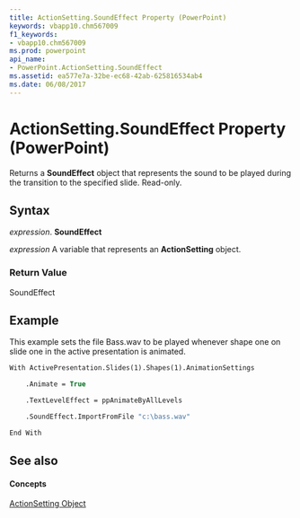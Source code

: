 ```yaml
---
title: ActionSetting.SoundEffect Property (PowerPoint)
keywords: vbapp10.chm567009
f1_keywords:
- vbapp10.chm567009
ms.prod: powerpoint
api_name:
- PowerPoint.ActionSetting.SoundEffect
ms.assetid: ea577e7a-32be-ec68-42ab-625816534ab4
ms.date: 06/08/2017
---
```



# ActionSetting.SoundEffect Property (PowerPoint)

Returns a **SoundEffect** object that represents the sound to be played during the transition to the specified slide. Read-only.


## Syntax

 _expression_. **SoundEffect**

 _expression_ A variable that represents an **ActionSetting** object.


### Return Value

SoundEffect


## Example

This example sets the file Bass.wav to be played whenever shape one on slide one in the active presentation is animated.


```vb
With ActivePresentation.Slides(1).Shapes(1).AnimationSettings

    .Animate = True

    .TextLevelEffect = ppAnimateByAllLevels

    .SoundEffect.ImportFromFile "c:\bass.wav"

End With
```


## See also


#### Concepts


[ActionSetting Object](actionsetting-object-powerpoint.md)

